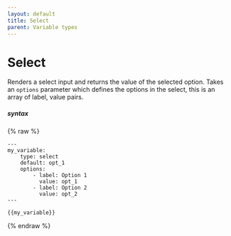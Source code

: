 ```yaml
---
layout: default
title: Select
parent: Variable types
---
```


# Select

Renders a select input and returns the value of the selected option.
Takes an `options` parameter which defines the options in the select, this is an array of label, value pairs.

##### syntax
{% raw %}
```
---
my_variable:
    type: select
    default: opt_1
    options:
        - label: Option 1
          value: opt_1
        - label: Option 2
          value: opt_2
---

{{my_variable}}
```
{% endraw %}